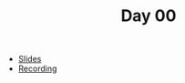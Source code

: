 <div align="center">
  <h1>Day 00</h1>
  <br/>
</div>

  - <a rel="license" href="https://docs.google.com/presentation/d/1xUbeikhrU6CanNEh1als6HEK0jxHaM4u3yvStBv6k_8/edit?usp=sharing">Slides</a>
  - <a rel="license" href="https://www.youtube.com/watch?v=9Ky_Hy4N7zI">Recording</a>
